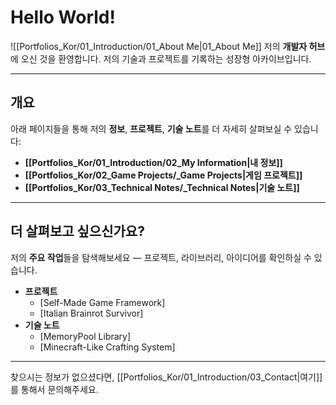 # **Hello World!**

![[Portfolios_Kor/01_Introduction/01_About Me|01_About Me]]
저의 **개발자 허브**에 오신 것을 환영합니다. 저의 기술과 프로젝트를 기록하는 성장형 아카이브입니다.

---
## **개요**

아래 페이지들을 통해 저의 **정보**, **프로젝트**, **기술 노트**를 더 자세히 살펴보실 수 있습니다:
- **[[Portfolios_Kor/01_Introduction/02_My Information|내 정보]]**
- **[[Portfolios_Kor/02_Game Projects/_Game Projects|게임 프로젝트]]**
- **[[Portfolios_Kor/03_Technical Notes/_Technical Notes|기술 노트]]**

---
## **더 살펴보고 싶으신가요?**

저의 **주요 작업**들을 탐색해보세요 — 프로젝트, 라이브러리, 아이디어를 확인하실 수 있습니다.
- **프로젝트**
	- [Self-Made Game Framework]
	- [Italian Brainrot Survivor]
- **기술 노트**
	- [MemoryPool Library]
	- [Minecraft-Like Crafting System]

---
찾으시는 정보가 없으셨다면, [[Portfolios_Kor/01_Introduction/03_Contact|여기]]를 통해서 문의해주세요.